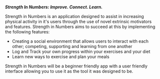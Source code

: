 ***Strength In Numbers: Improve. Connect. Learn.***

Strength in Numbers is an application designed to assist in increasing physical activity in it's users through the use of novel extrinsic motivators and features.
Strength in Numbers aims to succeed at this by implementing the following features:
- Creating a social environment that allows users to interact with each other; competing, supporting and learning from one another
- Log and Track your own progress within your exercises and your diet
- Learn new ways to exercise and plan your meals

Strength in Numbers will be a beginner friendly app with a user friendly interface allowing you to use it as the tool it was designed to be.
